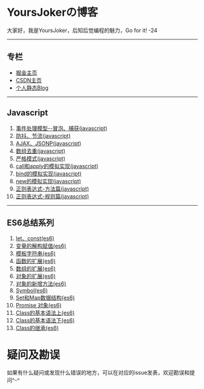 # YoursJokerの博客
大家好，我是YoursJoker，后知后觉编程的魅力，Go for it!
-24

---
## 专栏
- [掘金主页](https://juejin.im/user/5e80e762f265da47ef2f16c5)
- [CSDN主页](https://me.csdn.net/m0_46358229)
- [个人静态Blog](https://yoursjoker.github.io/)

---
## Javascript
1. [事件处理模型--冒泡、捕获(javascript)](https://github.com/YoursJoker/Blog/issues/7)
2. [防抖、节流(javascript)](https://github.com/YoursJoker/Blog/issues/9)
3. [AJAX、JSONP(javascript)](https://github.com/YoursJoker/Blog/issues/10)
4. [数组去重(javascript)](https://github.com/YoursJoker/Blog/issues/14)
5. [严格模式(javascript)](https://github.com/YoursJoker/Blog/issues/15)
6. [call和apply的模拟实现(javascript)](https://github.com/YoursJoker/Blog/issues/16)
7. [bind的模拟实现(javascript)](https://github.com/YoursJoker/Blog/issues/17)
8. [new的模拟实现(javascript)](https://github.com/YoursJoker/Blog/issues/18)
9. [正则表达式-方法篇(javascript)](https://github.com/YoursJoker/Blog/issues/22)
10. [正则表达式-规则篇(javascript)](https://github.com/YoursJoker/Blog/issues/23)
---
## ES6总结系列
1. [let、const(es6)](https://github.com/YoursJoker/Blog/issues/1)
2. [变量的解构赋值(es6)](https://github.com/YoursJoker/Blog/issues/2)
3. [模板字符串(es6)](https://github.com/YoursJoker/Blog/issues/3)
4. [函数的扩展(es6)](https://github.com/YoursJoker/Blog/issues/4)
5. [数组的扩展(es6)](https://github.com/YoursJoker/Blog/issues/5)
6. [对象的扩展(es6)](https://github.com/YoursJoker/Blog/issues/12)
7. [对象的新增方法(es6)](https://github.com/YoursJoker/Blog/issues/13)
8. [Symbol(es6)](https://github.com/YoursJoker/Blog/issues/6)
9. [Set和Map数据结构(es6)](https://github.com/YoursJoker/Blog/issues/8)
10. [Promise 对象(es6)](https://github.com/YoursJoker/Blog/issues/11)
11. [Class的基本语法上(es6)](https://github.com/YoursJoker/Blog/issues/19)
12. [Class的基本语法下(es6)](https://github.com/YoursJoker/Blog/issues/20)
13. [Class的继承(es6)](https://github.com/YoursJoker/Blog/issues/21)

# 疑问及勘误
如果有什么疑问或发现什么错误的地方，可以在对应的issue发表，欢迎勘误和提问^-^
